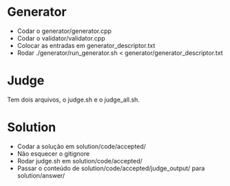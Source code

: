 # Generator
- Codar o generator/generator.cpp
- Codar o validator/validator.cpp
- Colocar as entradas em generator_descriptor.txt
- Rodar ./generator/run_generator.sh < generator/generator_descriptor.txt

# Judge
Tem dois arquivos, o judge.sh e o judge_all.sh.

# Solution
- Codar a solução em solution/code/accepted/
- Não esquecer o gitignore
- Rodar judge.sh em solution/code/accepted/
- Passar o conteúdo de solution/code/accepted/judge_output/ para solution/answer/
